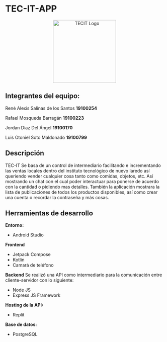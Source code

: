 # TEC-IT-APP
<p  align="center">
<a  target="blank"><img  src="https://firebasestorage.googleapis.com/v0/b/moviesapi-fe493.appspot.com/o/logo.png?alt=media&token=33b6472c-1459-4752-acd8-5a392ec3e312&_gl=1*s0ysjc*_ga*MTMzNTQxODIyNC4xNjg0MDAyNjkz*_ga_CW55HF8NVT*MTY4NTY3MzQ3NC4xMC4xLjE2ODU2NzM1NDUuMC4wLjA."  width="200"  alt="TECIT Logo" /></a>
</p>

## Integrantes del equipo:


René Alexis Salinas de los Santos **19100254**

Rafael Mosqueda Barragán **19100223**

Jordan Diaz Del Ángel **19100170**

Luis Otoniel Soto Maldonado **19100799**


## Descripción

TEC-IT Se basa de un control de intermediario facilitando e incrementando las ventas locales dentro del instituto tecnológico de nuevo laredo así queriendo vender cualquier cosa tanto como comidas, objetos, etc. Así mostrando un chat con el cual poder interactuar para ponerse de acuerdo con la cantidad o pidiendo mas detalles. También la aplicación mostrara la lista de publicaciones de todos los productos disponibles, así como crear una cuenta o recordar la contraseña y más cosas.
## Herramientas de desarrollo

**Entorno:**
- Android Studio

**Frontend**
- Jetpack Compose
- Kotlin
- Camará de teléfono

**Backend**
Se realizó una API como intermediario para la comunicación entre cliente-servidor con lo siguiente:
- Node JS
- Express JS Framework

**Hosting de la API:**
- Replit
 
**Base de datos:**
- PostgreSQL